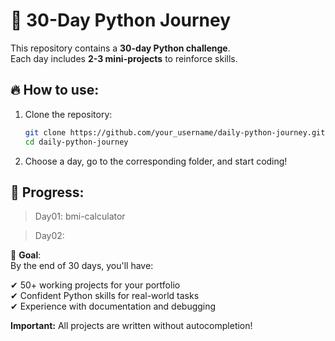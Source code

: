 # 🚀 30-Day Python Journey

This repository contains a **30-day Python challenge**.  
Each day includes **2-3 mini-projects** to reinforce skills.

## 🔥 How to use:  
1. Clone the repository:  
   ```bash  
   git clone https://github.com/your_username/daily-python-journey.git  
   cd daily-python-journey  
   ```  
2. Choose a day, go to the corresponding folder, and start coding!

## 📌 Progress:
> Day01: bmi-calculator

> Day02:

🎯 **Goal**:  
By the end of 30 days, you'll have:

✔ 50+ working projects for your portfolio  
✔ Confident Python skills for real-world tasks  
✔ Experience with documentation and debugging  

**Important:** All projects are written without autocompletion!
